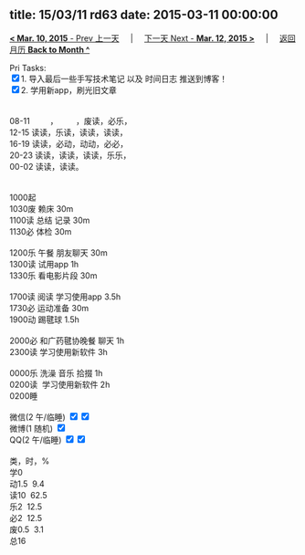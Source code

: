 title: 15/03/11 rd63
date: 2015-03-11 00:00:00
---
[**< Mar. 10, 2015** - Prev 上一天](/lifelogs/2015/03/d10.html) &nbsp; &nbsp; | &nbsp; &nbsp; [下一天 Next - **Mar. 12, 2015 >**](/lifelogs/2015/03/d12.html) &nbsp; &nbsp; |  &nbsp; &nbsp; [返回月历 **Back to Month ^**](/lifelogs/2015/03/index.html)
<br/><div>Pri Tasks:<br/><input type="checkbox" checked="false"/>1. 导入最后一些手写技术笔记 以及 时间日志 推送到博客！</div><div><input type="checkbox" checked="true"/>2. 学用新app，刷光旧文章</div><div><br/></div><div><div><br/></div>08-11         ，        ，废读，必乐，<br/>12-15 读读，乐读，读读，读读，<br/>16-19 读读，必动，动动，必必，<br/>20-23 读读，读读，读读，乐乐，</div><div>00-02 读读，读读。<br/> <div><br/></div>1000起<br/>1030废 赖床 30m</div><div>1100读 总结 记录 30m</div><div>1130必 体检 30m</div><div><br/></div><div>1200乐 午餐 朋友聊天 30m</div><div>1300读 试用app 1h</div><div>1330乐 看电影片段 30m</div><div><br/></div><div>1700读 阅读 学习使用app 3.5h</div><div>1730必 运动准备 30m</div><div>1900动 踢毽球 1.5h</div><div><br/></div><div>2000必 和广药毽协晚餐 聊天 1h</div><div>2300读 学习使用新软件 3h</div><div><div><br/></div>0000乐 洗澡 音乐 拾掇 1h<br/>0200读  学习使用新软件 2h <br/>0200睡</div><div><br/>微信(2 午/临睡) <input type="checkbox" checked="true"/><input type="checkbox" checked="false"/><br/>微博(1 随机) <input type="checkbox" checked="true"/><br/>QQ(2 午/临睡) <input type="checkbox" checked="true"/><input type="checkbox" checked="true"/><br/><div><br/></div>类，时，%<br/>学0<br/>动1.5  9.4<br/>读10  62.5<br/>乐2  12.5<br/>必2  12.5<br/>废0.5  3.1<br/>总16</div>